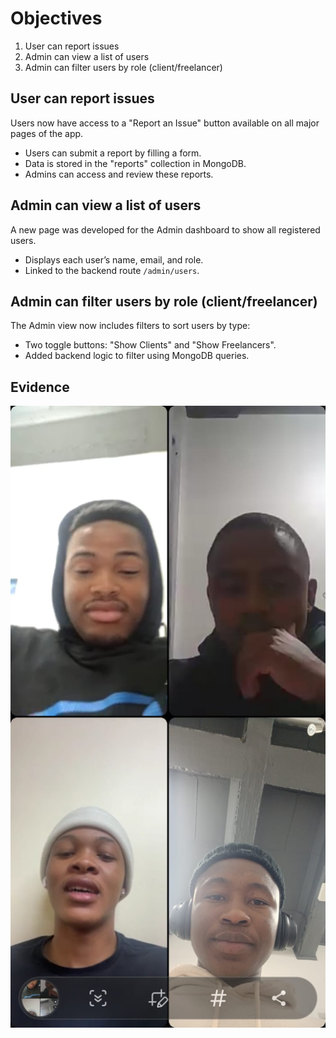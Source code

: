 # Objectives

1. User can report issues  
2. Admin can view a list of users  
3. Admin can filter users by role (client/freelancer)

## User can report issues

Users now have access to a "Report an Issue" button available on all major pages of the app.  

- Users can submit a report by filling a form.
- Data is stored in the "reports" collection in MongoDB.
- Admins can access and review these reports.

## Admin can view a list of users

A new page was developed for the Admin dashboard to show all registered users.

- Displays each user’s name, email, and role.
- Linked to the backend route `/admin/users`.

## Admin can filter users by role (client/freelancer)

The Admin view now includes filters to sort users by type:

- Two toggle buttons: "Show Clients" and "Show Freelancers".
- Added backend logic to filter using MongoDB queries.

## Evidence
![Scrum Picture](2nd.jpg)